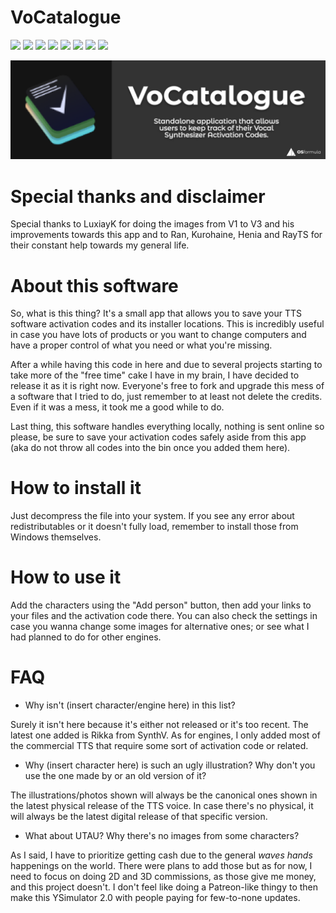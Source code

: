 # VoCatalogue
![](https://img.shields.io/badge/version-1.0.0-blue) ![](https://img.shields.io/badge/intended%20for-VOCALOID-000000) ![](https://img.shields.io/badge/-CeVIO-FFFFFF) ![](https://img.shields.io/badge/-SynthV-brightgreen) ![](https://img.shields.io/badge/-AItalk-red) ![](https://img.shields.io/badge/-Plogue%20VSTi-blue) ![](https://img.shields.io/badge/-Aquestone-orange) ![](https://img.shields.io/badge/-Piapro%20NT-4f4f4f)

![](https://github.com/OSformula/VoCatalogue/blob/master/img/softwarepromo.png)
# Special thanks and disclaimer
Special thanks to LuxiayK for doing the images from V1 to V3 and his improvements towards this app and to Ran, Kurohaine, Henia and RayTS for their constant help towards my general life.

# About this software
So, what is this thing? It's a small app that allows you to save your TTS software activation codes and its installer locations. This is incredibly useful in case you have lots of products or you want to change computers and have a proper control of what you need or what you're missing.

After a while having this code in here and due to several projects starting to take more of the "free time" cake I have in my brain, I have decided to release it as it is right now. Everyone's free to fork and upgrade this mess of a software that I tried to do, just remember to at least not delete the credits. Even if it was a mess, it took me a good while to do.

Last thing, this software handles everything locally, nothing is sent online so please, be sure to save your activation codes safely aside from this app (aka do not throw all codes into the bin once you added them here).
# How to install it
Just decompress the file into your system. If you see any error about redistributables or it doesn't fully load, remember to install those from Windows themselves.

# How to use it
Add the characters using the "Add person" button, then add your links to your files and the activation code there. You can also check the settings in case you wanna change some images for alternative ones; or see what I had planned to do for other engines.

# FAQ
* Why isn't (insert character/engine here) in this list?

Surely it isn't here because it's either not released or it's too recent. The latest one added is Rikka from SynthV. As for engines, I only added most of the commercial TTS that require some sort of activation code or related.
  
* Why (insert character here) is such an ugly illustration? Why don't you use the one made by <insert person here> or an old version of it?
  
The illustrations/photos shown will always be the canonical ones shown in the latest physical release of the TTS voice. In case there's no physical, it will always be the latest digital release of that specific version.
  
* What about UTAU? Why there's no images from some characters?
  
As I said, I have to prioritize getting cash due to the general *waves hands* happenings on the world. There were plans to add those but as for now, I need to focus on doing 2D and 3D commissions, as those give me money, and this project doesn't. I don't feel like doing a Patreon-like thingy to then make this YSimulator 2.0 with people paying for few-to-none updates.

